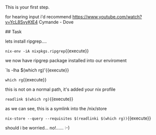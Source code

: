 This is your first step.

for hearing input i'd recommend https://www.youtube.com/watch?v=YcL8SvyKtE4
Cymande - Dove


## Task

lets install ripgrep....

`nix-env -iA nixpkgs.ripgrep`{{execute}}

we now have ripgrep package installed into our enviroment

`ls -lha $(which rg)'{{execute}}

`which rg`{{execute}}

this is not on a normal path, it's added your nix profile 

`readlink $(which rg)`{{execute}}

as we can see, this is a symlink into the /nix/store

`nix-store --query --requisites $(readlinki $(which rg))`{{execute}}

should i be worried... no!......   :-)


